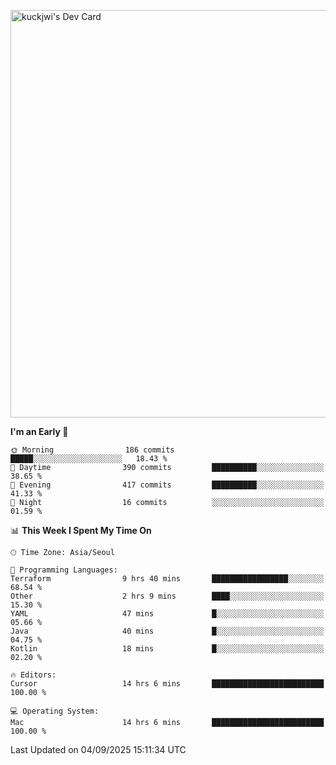 <a href="https://app.daily.dev/kuckhwancho"><img src="https://api.daily.dev/devcards/v2/efef39c8028947428b3c0b486b9cd9b6.png?r=iz2&type=wide" width="652" alt="kuckjwi's Dev Card"/></a>

<!--START_SECTION:waka-->
**I'm an Early 🐤** 

```text
🌞 Morning                186 commits         █████░░░░░░░░░░░░░░░░░░░░   18.43 % 
🌆 Daytime                390 commits         ██████████░░░░░░░░░░░░░░░   38.65 % 
🌃 Evening                417 commits         ██████████░░░░░░░░░░░░░░░   41.33 % 
🌙 Night                  16 commits          ░░░░░░░░░░░░░░░░░░░░░░░░░   01.59 % 
```


📊 **This Week I Spent My Time On** 

```text
🕑︎ Time Zone: Asia/Seoul

💬 Programming Languages: 
Terraform                9 hrs 40 mins       █████████████████░░░░░░░░   68.54 % 
Other                    2 hrs 9 mins        ████░░░░░░░░░░░░░░░░░░░░░   15.30 % 
YAML                     47 mins             █░░░░░░░░░░░░░░░░░░░░░░░░   05.66 % 
Java                     40 mins             █░░░░░░░░░░░░░░░░░░░░░░░░   04.75 % 
Kotlin                   18 mins             █░░░░░░░░░░░░░░░░░░░░░░░░   02.20 % 

🔥 Editors: 
Cursor                   14 hrs 6 mins       █████████████████████████   100.00 % 

💻 Operating System: 
Mac                      14 hrs 6 mins       █████████████████████████   100.00 % 
```


 Last Updated on 04/09/2025 15:11:34 UTC
<!--END_SECTION:waka-->
